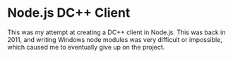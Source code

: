Node.js DC++ Client
===================
This was my attempt at creating a DC++ client in Node.js. This was back in 2011,
and writing Windows node modules was very difficult or impossible, which caused
me to eventually give up on the project.
